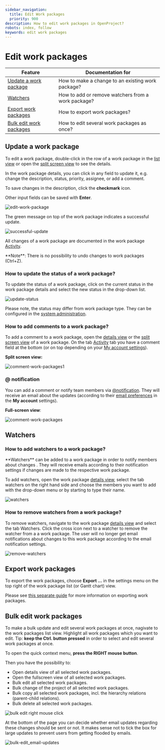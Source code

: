 ```yaml
---
sidebar_navigation:
  title: Edit Work packages
  priority: 900
description: How to edit work packages in OpenProject?
robots: index, follow
keywords: edit work packages
---
```


# Edit work packages

| Feature                                             | Documentation for                                  |
| --------------------------------------------------- | -------------------------------------------------- |
| [Update a work package](#update-a-work-package)     | How to make a change to an existing work package?  |
| [Watchers](#watchers)                               | How to add or remove watchers from a work package? |
| [Export work packages](#export-work-packages)       | How to export work packages?                       |
| [Bulk edit work packages](#bulk-edit-work-packages) | How to edit several work packages as once?         |

## Update a work package

To edit a work package, double-click in the row of a work package in the [list view](#work-package-list-view) or open the [split screen view](#work-package-split-screen-view) to see the details.

In the work package details, you can click in any field to update it, e.g. change the description, status, priority, assignee, or add a comment. 

To save changes in the description, click the **checkmark** icon.

Other input fields can be saved with **Enter**.

![edit-work-package](edit-work-package-1566546727784.png)

The green message on top of the work package indicates a successful update.

![successful-update](1566546959027.png)

All changes of a work package are documented in the work package [Activity](#activity).

<div class="alert alert-info" role="alert">
**Note**: There is no possibility to undo changes to work packages (Ctrl+Z).
</div>


### How to update the status of a work package?

To update the status of a work package, click on the current status in the work package details and select the new status in the drop-down list.

![update-status](1566375642243.png)

Please note, the status may differ from work package type. They can be configured in the [system administration](../../../system-admin-guide).

### How to add comments to a work package?

To add a comment to a work package, open the [details view](#work-package-full-screen-view) or the [split screen view](#work-package-split-screen-view) of a work package. On the tab [Activity](#activity) tab you have a comment field at the bottom (or on top depending on your [My account settings](#my-account)).

**Split screen view:**

![comment-work-packages1](comment-work-packages1.png)

### @ notification

You can add a comment or notify team members via [@notification](#notification). They will receive an email about the updates (according to their [email preferences](#email-notification) in the **My account** settings).

**Full-screen view**:

![comment-work-packages](comment-work-packages.png)

## Watchers

### How to add watchers to a work package?

<div class="glossary">
**Watchers** can be added to a work package in order to notify members about changes . They will receive emails according to their notification settings if changes are made to the respective work package.

</div>

To add watchers, open the work package [details view](#work-package-full-screen-view), select the tab watchers on the right hand side and choose the members you want to add with the drop-down menu or by starting to type their name.

![watchers](watchers.png)

### How to remove watchers from a work package?

To remove watchers, navigate to the work package [details view](#work-package-full-screen-view) and select the tab Watchers. Click the cross icon next to a watcher to remove the watcher from a a work package. The user will no longer get email notifications about changes to this work package according to the email notification settings.

![remove-watchers](remove-watchers.png)

## Export work packages

To export the work packages, choose **Export ...** in the settings menu on the top right of the work package list (or Gantt chart) view.

Please see [this separate guide](../exporting) for more information on exporting work packages.

## Bulk edit work packages

To make a bulk update and edit several work packages at once, nagivate to the work packages list view.
Highlight all work packages which you want to edit.
Tip: **keep the Ctrl. button pressed** in order to select and edit several work packages at once.

To open the quick context menu, **press the RIGHT mouse button**.

Then you have the possibility to:

* Open details view of all selected work packages.
* Open the fullscreen view of all selected work packages.
* Bulk edit all selected work packages.
* Bulk change of the project of all selected work packages.
* Bulk copy all selected work packages, incl. the hierarchy relations (parent-child relations).
* Bulk delete all selected work packages.

![bulk edit right mouse click](image-20200331133245192.png)



At the bottom of the page you can decide whether email updates regarding these changes should be sent or not. It makes sense not to tick the box for large updates to prevent users from getting flooded by emails.

![bulk-edit_email-updates](image-20201119163714831.png)

